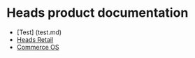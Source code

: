 # Heads product documentation

* [Test] (test.md)
* [Heads Retail](/retail/index.md)
* [Commerce OS](cos/index.md)
